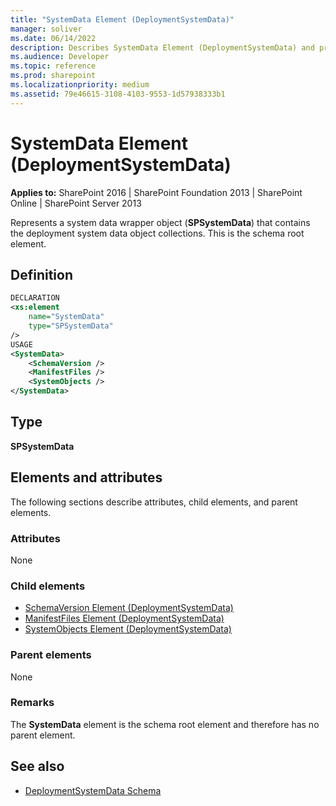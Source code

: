 ```yaml
---
title: "SystemData Element (DeploymentSystemData)"
manager: soliver
ms.date: 06/14/2022
description: Describes SystemData Element (DeploymentSystemData) and provides information elements and attributes, type, and additional remarks.
ms.audience: Developer
ms.topic: reference
ms.prod: sharepoint
ms.localizationpriority: medium
ms.assetid: 79e46615-3108-4103-9553-1d57938333b1
---
```


# SystemData Element (DeploymentSystemData)

**Applies to:** SharePoint 2016 | SharePoint Foundation 2013 | SharePoint Online | SharePoint Server 2013
  
Represents a system data wrapper object (**SPSystemData**) that contains the deployment system data object collections. This is the schema root element. 

## Definition

```XML
DECLARATION
<xs:element 
    name="SystemData" 
    type="SPSystemData" 
/>
USAGE
<SystemData>
    <SchemaVersion />
    <ManifestFiles />
    <SystemObjects />
</SystemData>

```

## Type

**SPSystemData**
  
## Elements and attributes

The following sections describe attributes, child elements, and parent elements.

### Attributes

None
   
### Child elements

- [SchemaVersion Element (DeploymentSystemData)](schemaversion-element-deploymentsystemdata.md) 
- [ManifestFiles Element (DeploymentSystemData)](manifestfiles-element-deploymentsystemdata.md)
- [SystemObjects Element (DeploymentSystemData)](systemobjects-element-deploymentsystemdata.md)
   
### Parent elements

None
   
### Remarks

The **SystemData** element is the schema root element and therefore has no parent element. 
  
## See also

- [DeploymentSystemData Schema](deploymentsystemdata-schema.md)

